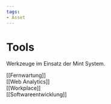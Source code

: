 ```yaml
---
tags:
- Asset
---
```

# Tools
Werkzeuge im Einsatz der Mint System.

[[Fernwartung]]  
[[Web Analytics]]  
[[Workplace]]  
[[Softwareentwicklung]]
